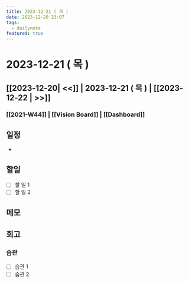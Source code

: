 ```yaml
---
title: 2023-12-21 ( 목 )
date: 2023-12-20 23:07
tags:
  - dailynote
featured: true
---
```


# 2023-12-21 ( 목 )

## [[2023-12-20| <<]] | 2023-12-21 ( 목 ) | [[2023-12-22 | >>]]

### [[2021-W44]] | [[Vision Board]] | [[Dashboard]]

## 일정

-

## 할일

- [ ] 할 일 1
- [ ] 할 일 2

## 메모

## 회고

### 습관

- [ ] 습관 1
- [ ] 습관 2
